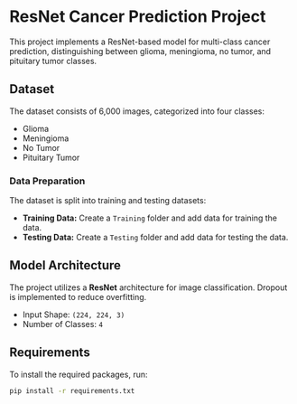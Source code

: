 # ResNet Cancer Prediction Project

This project implements a ResNet-based model for multi-class cancer prediction, distinguishing between glioma, meningioma, no tumor, and pituitary tumor classes.

## Dataset
The dataset consists of 6,000 images, categorized into four classes:
- Glioma
- Meningioma
- No Tumor
- Pituitary Tumor

### Data Preparation
The dataset is split into training and testing datasets:
- **Training Data:** Create a `Training` folder and add data for training the data.
- **Testing Data:** Create a `Testing` folder and add data for testing the data.

## Model Architecture

The project utilizes a **ResNet** architecture for image classification. Dropout is implemented to reduce overfitting.

- Input Shape: `(224, 224, 3)`
- Number of Classes: `4`

## Requirements

To install the required packages, run:

```bash
pip install -r requirements.txt
